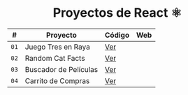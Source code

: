 <div align="center">

# Proyectos de React ⚛️

</div>

| #    | Proyecto              | Código                              | Web |
| ---- | --------------------- | ----------------------------------- | --- |
| `01` | Juego Tres en Raya    | [Ver](projects/game-tres-en-raya/)  |     |
| `02` | Random Cat Facts      | [Ver](projects/random-cat-facts/)   |     |
| `03` | Buscador de Películas | [Ver](projects/buscador-peliculas/) |     |
| `04` | Carrito de Compras    | [Ver](projects/shopping-cart/)      |     |
